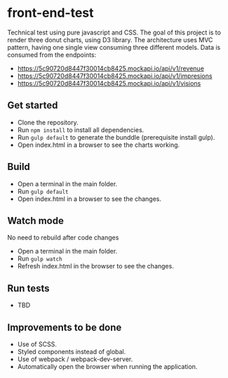 # front-end-test

Technical test using pure javascript and CSS.
The goal of this project is to render three donut charts, using D3 library.
The architecture uses MVC pattern, having one single view consuming three different models.
Data is consumed from the endpoints:

- https://5c90720d8447f30014cb8425.mockapi.io/api/v1/revenue
- https://5c90720d8447f30014cb8425.mockapi.io/api/v1/impresions
- https://5c90720d8447f30014cb8425.mockapi.io/api/v1/visions

## Get started

- Clone the repository.
- Run `npm install` to install all dependencies.
- Run `gulp default` to generate the bunddle (prerequisite install gulp).
- Open index.html in a browser to see the charts working.

## Build

- Open a terminal in the main folder.
- Run `gulp default`
- Open index.html in a browser to see the changes.

## Watch mode

No need to rebuild after code changes

- Open a terminal in the main folder.
- Run `gulp watch`
- Refresh index.html in the browser to see the changes.

## Run tests

- TBD

## Improvements to be done

- Use of SCSS.
- Styled components instead of global.
- Use of webpack / webpack-dev-server.
- Automatically open the browser when running the application.
